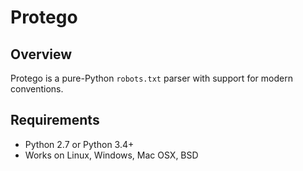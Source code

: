 # Protego

## Overview
Protego is a pure-Python `robots.txt` parser with support for modern conventions.

## Requirements
* Python 2.7 or Python 3.4+
* Works on Linux, Windows, Mac OSX, BSD

